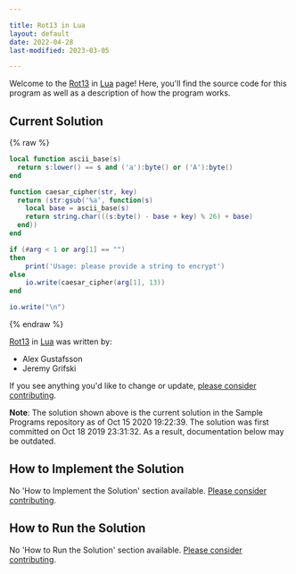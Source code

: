 ```yaml
---

title: Rot13 in Lua
layout: default
date: 2022-04-28
last-modified: 2023-03-05

---
```


Welcome to the [Rot13](https://sampleprograms.io/projects/rot13) in [Lua](https://sampleprograms.io/languages/lua) page! Here, you'll find the source code for this program as well as a description of how the program works.

## Current Solution

{% raw %}

```lua
local function ascii_base(s)
  return s:lower() == s and ('a'):byte() or ('A'):byte()
end

function caesar_cipher(str, key)
  return (str:gsub('%a', function(s)
    local base = ascii_base(s)
    return string.char(((s:byte() - base + key) % 26) + base)
  end))
end

if (#arg < 1 or arg[1] == "")
then
    print('Usage: please provide a string to encrypt')
else
    io.write(caesar_cipher(arg[1], 13))
end

io.write("\n")
```

{% endraw %}

[Rot13](https://sampleprograms.io/projects/rot13) in [Lua](https://sampleprograms.io/languages/lua) was written by:

- Alex Gustafsson
- Jeremy Grifski

If you see anything you'd like to change or update, [please consider contributing](https://github.com/TheRenegadeCoder/sample-programs).

**Note**: The solution shown above is the current solution in the Sample Programs repository as of Oct 15 2020 19:22:39. The solution was first committed on Oct 18 2019 23:31:32. As a result, documentation below may be outdated.

## How to Implement the Solution

No 'How to Implement the Solution' section available. [Please consider contributing](https://github.com/TheRenegadeCoder/sample-programs-website).

## How to Run the Solution

No 'How to Run the Solution' section available. [Please consider contributing](https://github.com/TheRenegadeCoder/sample-programs-website).